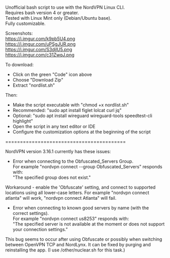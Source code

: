 Unofficial bash script to use with the NordVPN Linux CLI.  
Requires bash version 4 or greater.  
Tested with Linux Mint only (Debian/Ubuntu base).   
Fully customizable. 

Screenshots:  
https://i.imgur.com/k9pb5U4.png  
https://i.imgur.com/uPSgJUR.png  
https://i.imgur.com/S3djlU5.png  
https://i.imgur.com/c31ZwqJ.png  

To download:    
- Click on the green "Code" icon above
- Choose "Download Zip" 
- Extract "nordlist.sh"  

Then:   
- Make the script executable with "chmod +x nordlist.sh"
- Recommended: "sudo apt install figlet lolcat curl jq"
- Optional: "sudo apt install wireguard wireguard-tools speedtest-cli highlight"
- Open the script in any text editor or IDE
- Configure the customization options at the beginning of the script

=========================================

NordVPN version 3.16.1 currently has these issues:

- Error when connecting to the Obfuscated_Servers Group.  
For example "nordvpn connect --group Obfuscated_Servers" responds with:   
"The specified group does not exist." 

Workaround - enable the 'Obfuscate' setting, and connect to supported locations using all lower-case letters.  For example "nordvpn connect atlanta" will work, "nordvpn connect Atlanta" will fail.

- Error when connecting to known good servers by name (with the correct settings).  
For example "nordvpn connect us8253" responds with:   
"The specified server is not available at the moment or does not support your connection settings." 

This bug seems to occur after using Obfuscate or possibly when switching between OpenVPN TCP and NordLynx.  It can be fixed by purging and reinstalling the app.  (I use /other/nuclear.sh for this task.)
